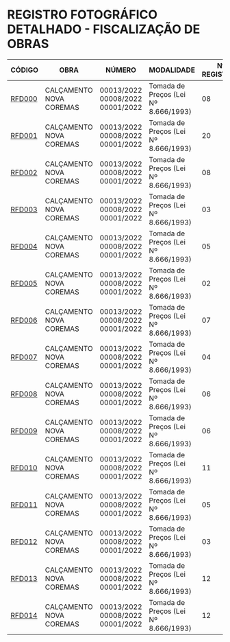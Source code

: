 # REGISTRO FOTOGRÁFICO DETALHADO - FISCALIZAÇÃO DE OBRAS

| CÓDIGO | OBRA | NÚMERO | MODALIDADE | Nº REGISTROS | DATA |
|---|---|---|---|---|---|
| [RFD000](https://github.com/NoScandalize/prefeitura-img/commit/ab49971e12cefc484c5e2c33476b62860c6b40fc) | CALÇAMENTO NOVA COREMAS | 00013/2022 <br> 00008/2022 <br> 00001/2022 | Tomada de Preços (Lei Nº 8.666/1993) | 08 | 10/03/25 |
| [RFD001](https://github.com/NoScandalize/prefeitura-img/commit/33e4d635f20a66fde88ba93b4361208e6fa0368e) | CALÇAMENTO NOVA COREMAS | 00013/2022 <br> 00008/2022 <br> 00001/2022 | Tomada de Preços (Lei Nº 8.666/1993) | 20 | 27/03/25 |
| [RFD002](https://github.com/NoScandalize/prefeitura-img/commit/eb1876f7d2e9a90ae5271c045012fa70c17cc924) | CALÇAMENTO NOVA COREMAS | 00013/2022 <br> 00008/2022 <br> 00001/2022 | Tomada de Preços (Lei Nº 8.666/1993) | 08 | 08/04/25 |
| [RFD003](https://github.com/NoScandalize/prefeitura-img/commit/8f7c934d5729482d2bb3584784adaff1db370aa2) | CALÇAMENTO NOVA COREMAS | 00013/2022 <br> 00008/2022 <br> 00001/2022 | Tomada de Preços (Lei Nº 8.666/1993) | 03 | 05/05/25 |
| [RFD004](https://github.com/NoScandalize/prefeitura-img/commit/5bd8bbf259837dfcbbfd757de1f7545508b374d8) | CALÇAMENTO NOVA COREMAS | 00013/2022 <br> 00008/2022 <br> 00001/2022 | Tomada de Preços (Lei Nº 8.666/1993) | 05 | 02/06/25 |
| [RFD005](https://github.com/NoScandalize/prefeitura-img/commit/a058effcf433a87a076e0d95f492afb11b0db0f5) | CALÇAMENTO NOVA COREMAS | 00013/2022 <br> 00008/2022 <br> 00001/2022 | Tomada de Preços (Lei Nº 8.666/1993) | 02 | 04/06/25 |
| [RFD006](https://github.com/NoScandalize/prefeitura-img/commit/071d3b3d56d806b2282b8c2c2094ec71f36d7df3) | CALÇAMENTO NOVA COREMAS | 00013/2022 <br> 00008/2022 <br> 00001/2022 | Tomada de Preços (Lei Nº 8.666/1993) | 07 | 16/06/25 |
| [RFD007](https://github.com/NoScandalize/prefeitura-img/commit/d6f36eef33e18d4cec2d739e1461f1e76c6b18f8) | CALÇAMENTO NOVA COREMAS | 00013/2022 <br> 00008/2022 <br> 00001/2022 | Tomada de Preços (Lei Nº 8.666/1993) | 04 | 03/07/25 |
| [RFD008](https://github.com/NoScandalize/prefeitura-img/commit/2a83d8d6bc958a5684624d84b5942d4240f0ab8f) | CALÇAMENTO NOVA COREMAS | 00013/2022 <br> 00008/2022 <br> 00001/2022 | Tomada de Preços (Lei Nº 8.666/1993) | 06 | 18/07/25 |
| [RFD009](https://github.com/NoScandalize/prefeitura-img/commit/fcf269a8afdff39a8ffa7ea797775f2969f3f699) | CALÇAMENTO NOVA COREMAS | 00013/2022 <br> 00008/2022 <br> 00001/2022 | Tomada de Preços (Lei Nº 8.666/1993) | 06 | 31/07/25 |
| [RFD010](https://github.com/NoScandalize/prefeitura-img/commit/2a9076d2d271c980a5479fc26f26ee7a4eec9841) | CALÇAMENTO NOVA COREMAS | 00013/2022 <br> 00008/2022 <br> 00001/2022 | Tomada de Preços (Lei Nº 8.666/1993) | 11 | 11/09/25 |
| [RFD011](https://github.com/NoScandalize/prefeitura-img/commit/16412ef542bd097dc3ec60d0e002aa5135f5da75) | CALÇAMENTO NOVA COREMAS | 00013/2022 <br> 00008/2022 <br> 00001/2022 | Tomada de Preços (Lei Nº 8.666/1993) | 05 | 19/09/25 |
| [RFD012](https://github.com/NoScandalize/prefeitura-img/commit/b1d006ac8e40c89dca572743b0f6e0079e82f424) | CALÇAMENTO NOVA COREMAS | 00013/2022 <br> 00008/2022 <br> 00001/2022 | Tomada de Preços (Lei Nº 8.666/1993) | 03 | 24/09/25 |
| [RFD013](https://github.com/NoScandalize/prefeitura-img/commit/a4962421a644b934c8c66213c41b557d1d33bfa8) | CALÇAMENTO NOVA COREMAS | 00013/2022 <br> 00008/2022 <br> 00001/2022 | Tomada de Preços (Lei Nº 8.666/1993) | 12 | 02/10/25 |
| [RFD014](https://github.com/NoScandalize/prefeitura-img/commit/a4962421a644b934c8c66213c41b557d1d33bfa8) | CALÇAMENTO NOVA COREMAS | 00013/2022 <br> 00008/2022 <br> 00001/2022 | Tomada de Preços (Lei Nº 8.666/1993) | 12 | 10/10/25 |